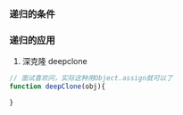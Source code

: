### 递归的条件

### 递归的应用

1. 深克隆 deepclone

```js
// 面试喜欢问，实际这种用Object.assign就可以了
function deepClone(obj){

}

```